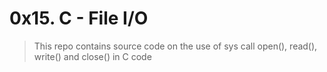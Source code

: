 # 0x15. C - File I/O
> This repo contains source code on the use of sys call open(), read(), write() and close() in C code
